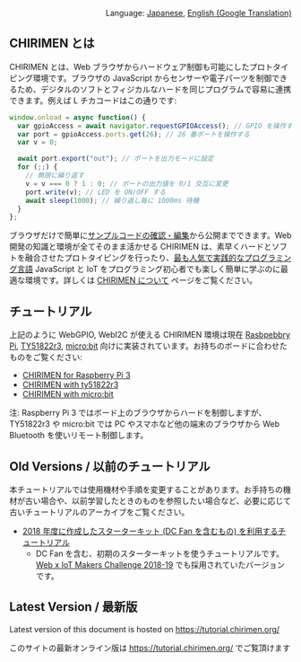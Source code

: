 <p align="right">Language: <a href="https://tutorial.chirimen.org">Japanese</a>, <a href="https://translate.google.com/translate?sl=ja&tl=en&u=https%3A%2F%2Ftutorial.chirimen.org">English (Google Translation)</a></p>

## CHIRIMEN とは

CHIRIMEN とは、Web ブラウザからハードウェア制御も可能にしたプロトタイピング環境です。ブラウザの JavaScript からセンサーや電子パーツを制御できるため、デジタルのソフトとフィジカルなハードを同じプログラムで容易に連携できます。例えば L チカコードはこの通りです:

```javascript
window.onload = async function() {
  var gpioAccess = await navigator.requestGPIOAccess(); // GPIO を操作する
  var port = gpioAccess.ports.get(26); // 26 番ポートを操作する
  var v = 0;

  await port.export("out"); // ポートを出力モードに設定
  for (;;) {
    // 無限に繰り返す
    v = v === 0 ? 1 : 0; // ポートの出力値を 0/1 交互に変更
    port.write(v); // LED を ON/OFF する
    await sleep(1000); // 繰り返し毎に 1000ms 待機
  }
};
```

ブラウザだけで簡単に[サンプルコードの確認・編集](https://r.chirimen.org/csb-gpio-blink)から公開までできます。Web 開発の知識と環境が全てそのまま活かせる CHIRIMEN は、素早くハードとソフトを融合させたプロトタイピングを行ったり、[最も人気で実践的なプログラミング言語](https://octoverse.github.com/projects#languages) JavaScript と IoT をプログラミング初心者でも楽しく簡単に学ぶのに最適な環境です。詳しくは [CHIRIMEN について](about.md) ページをご覧ください。

## チュートリアル

上記のように WebGPIO, WebI2C が使える CHIRIMEN 環境は現在 [Rasbpebbry Pi](https://www.raspberrypi.org/), [TY51822r3](https://www.switch-science.com/catalog/2574/), [micro:bit](https://microbit.org/ja/) 向けに実装されています。お持ちのボードに合わせたものをご覧ください:

- [CHIRIMEN for Raspberry Pi 3](/raspi/)
- [CHIRIMEN with ty51822r3](/ty51822r3/)
- [CHIRIMEN with micro:bit](https://chirimen.org/chirimen-micro-bit/)

注: Raspberry Pi 3 ではボード上のブラウザからハードを制御しますが、TY51822r3 や micro:bit では PC やスマホなど他の端末のブラウザから Web Bluetooth を使いリモート制御します。

## Old Versions / 以前のチュートリアル

<!-- 2020 年になったら古いチュートリアルは /raspi/ からの案内のみとしてここから削除する -->

本チュートリアルでは使用機材や手順を変更することがあります。お手持ちの機材が古い場合や、以前学習したときのものを参照したい場合など、必要に応じて古いチュートリアルのアーカイブをご覧ください。

- [2018 年度に作成したスターターキット (DC Fan を含むもの) を利用するチュートリアル](https://webiot-2018--tutorial-chirimen-org.netlify.com/)
  - DC Fan を含む、初期のスターターキットを使うチュートリアルです。[Web x IoT Makers Challenge 2018-19](https://webiotmakers.github.io/) でも採用されていたバージョンです。

<div class="hide-on-production">
  <!-- tutorial.chirimen.org では hide-on-production クラスの中は表示されない -->

  ## Latest Version / 最新版

  Latest version of this document is hosted on https://tutorial.chirimen.org/

  このサイトの最新オンライン版は https://tutorial.chirimen.org/ でご覧頂けます
</div>
